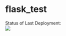 # flask_test

Status of Last Deployment:<br>
<img src="https://github.com/javadovjavad/flask_test/workflows/CI-CD-Pipeline-to-AWS-ElasticBeansTalk/badge.svg?branch=master"><br>
